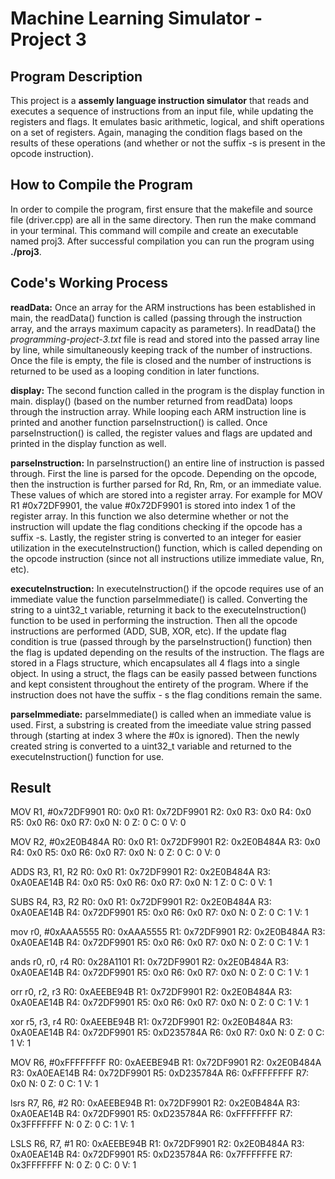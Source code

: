 # Machine Learning Simulator - Project 3
## Program Description 
This project is a **assemly language instruction simulator** that reads and executes a sequence of instructions from an input file, while updating the registers and flags. It emulates basic arithmetic, logical, and shift operations on a set of registers. Again, managing the condition flags based on the results of these operations (and whether or not the suffix -s is present in the opcode instruction).
## How to Compile the Program 
In order to compile the program, first ensure that the makefile and source file (driver.cpp) are all in the same directory. Then run the make command in your terminal. This command will compile and create an executable named proj3. After successful compilation you can run the program using **./proj3**. 
## Code's Working Process 
**readData:** Once an array for the ARM instructions has been established in main, the readData() function is called (passing through the instruction array, and the arrays maximum capacity as parameters). In readData() the *programming-project-3.txt* file is read and stored into the passed array line by line, while simultaneously keeping track of the number of instructions. Once the file is empty, the file is closed and the number of instructions is returned to be used as a looping condition in later functions. 

**display:** The second function called in the program is the display function in main. display() (based on the number returned from readData) loops through the instruction array. While looping each ARM instruction line is printed and another function parseInstruction() is called. Once parseInstruction() is called, the register values and flags are updated and printed in the display function as well. 

**parseInstruction:** In parseInstruction() an entire line of instruction is passed through. First the line is parsed for the opcode. Depending on the opcode, then the instruction is further parsed for Rd, Rn, Rm, or an immediate value. These values of which are stored into a register array. For example for MOV R1 #0x72DF9901, the value #0x72DF9901 is stored into index 1 of the register array. In this function we also determine whether or not the instruction will update the flag conditions checking if the opcode has a suffix -s. Lastly, the register string is converted to an integer for easier utilization in the executeInstruction() function, which is called depending on the opcode instruction (since not all instructions utilize immediate value, Rn, etc). 

**executeInstruction:** In executeInstruction() if the opcode requires use of an immediate value the function parseImmediate() is called. Converting the string to a uint32_t variable, returning it back to the executeInstruction() function to be used in performing the instruction. Then all the opcode instructions are performed (ADD, SUB, XOR, etc). If the update flag condition is true (passed through by the parseInstruction() function) then the flag is updated depending on the results of the instruction. The flags are stored in a Flags structure, which encapsulates all 4 flags into a single object. In using a struct, the flags can be easily passed between functions and kept consistent throughout the entirety of the program. Where if the instruction does not have the suffix - s the flag conditions remain the same. 

**parseImmediate:** parseImmediate() is called when an immediate value is used. First, a substring is created from the imeediate value string passed through (starting at index 3 where the #0x is ignored). Then the newly created string is converted to a uint32_t variable and returned to the executeInstruction() function for use. 

## Result 
MOV R1, #0x72DF9901
R0: 0x0 R1: 0x72DF9901 R2: 0x0 R3: 0x0
R4: 0x0 R5: 0x0 R6: 0x0 R7: 0x0
N: 0 Z: 0 C: 0 V: 0

MOV R2, #0x2E0B484A
R0: 0x0 R1: 0x72DF9901 R2: 0x2E0B484A R3: 0x0
R4: 0x0 R5: 0x0 R6: 0x0 R7: 0x0
N: 0 Z: 0 C: 0 V: 0

ADDS R3, R1, R2
R0: 0x0 R1: 0x72DF9901 R2: 0x2E0B484A R3: 0xA0EAE14B
R4: 0x0 R5: 0x0 R6: 0x0 R7: 0x0
N: 1 Z: 0 C: 0 V: 1 

SUBS R4, R3, R2
R0: 0x0 R1: 0x72DF9901 R2: 0x2E0B484A R3: 0xA0EAE14B
R4: 0x72DF9901 R5: 0x0 R6: 0x0 R7: 0x0
N: 0 Z: 0 C: 1 V: 1

mov r0, #0xAAA5555
R0: 0xAAA5555 R1: 0x72DF9901 R2: 0x2E0B484A R3: 0xA0EAE14B
R4: 0x72DF9901 R5: 0x0 R6: 0x0 R7: 0x0
N: 0 Z: 0 C: 1 V: 1

ands r0, r0, r4
R0: 0x28A1101 R1: 0x72DF9901 R2: 0x2E0B484A R3: 0xA0EAE14B
R4: 0x72DF9901 R5: 0x0 R6: 0x0 R7: 0x0
N: 0 Z: 0 C: 1 V: 1

orr r0, r2, r3
R0: 0xAEEBE94B R1: 0x72DF9901 R2: 0x2E0B484A R3: 0xA0EAE14B
R4: 0x72DF9901 R5: 0x0 R6: 0x0 R7: 0x0
N: 0 Z: 0 C: 1 V: 1

xor r5, r3, r4
R0: 0xAEEBE94B R1: 0x72DF9901 R2: 0x2E0B484A R3: 0xA0EAE14B
R4: 0x72DF9901 R5: 0xD235784A R6: 0x0 R7: 0x0
N: 0 Z: 0 C: 1 V: 1

MOV R6, #0xFFFFFFFF
R0: 0xAEEBE94B R1: 0x72DF9901 R2: 0x2E0B484A R3: 0xA0EAE14B
R4: 0x72DF9901 R5: 0xD235784A R6: 0xFFFFFFFF R7: 0x0
N: 0 Z: 0 C: 1 V: 1

lsrs R7, R6, #2
R0: 0xAEEBE94B R1: 0x72DF9901 R2: 0x2E0B484A R3: 0xA0EAE14B
R4: 0x72DF9901 R5: 0xD235784A R6: 0xFFFFFFFF R7: 0x3FFFFFFF
N: 0 Z: 0 C: 1 V: 1

LSLS R6, R7, #1
R0: 0xAEEBE94B R1: 0x72DF9901 R2: 0x2E0B484A R3: 0xA0EAE14B
R4: 0x72DF9901 R5: 0xD235784A R6: 0x7FFFFFFE R7: 0x3FFFFFFF
N: 0 Z: 0 C: 0 V: 1